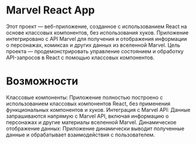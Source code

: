 # Marvel React App
Этот проект — веб-приложение, созданное с использованием React на основе классовых компонентов, без использования хуков. Приложение интегрировано с API Marvel для получения и отображения информации о персонажах, комиксах и других данных из вселенной Marvel. Цель проекта — продемонстрировать управление состоянием и обработку API-запросов в React с помощью классовых компонентов.

# Возможности
Классовые компоненты: Приложение полностью построено с использованием классовых компонентов React, без применения функциональных компонентов и хуков.
Интеграция с Marvel API: Данные запрашиваются напрямую с Marvel API, включая информацию о персонажах и другие материалы вселенной Marvel.
Динамическое отображение данных: Приложение динамически выводит полученные данные и обрабатывает взаимодействия с пользователем.
